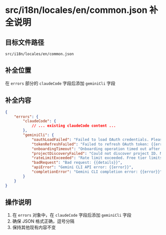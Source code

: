 # src/i18n/locales/en/common.json 补全说明

## 目标文件路径

`src/i18n/locales/en/common.json`

## 补全位置

在 `errors` 部分的 `claudeCode` 字段后添加 `geminiCli` 字段

## 补全内容

```json
{
	"errors": {
		"claudeCode": {
			// ... existing claudeCode content ...
		},
		"geminiCli": {
			"oauthLoadFailed": "Failed to load OAuth credentials. Please authenticate first: {{error}}",
			"tokenRefreshFailed": "Failed to refresh OAuth token: {{error}}",
			"onboardingTimeout": "Onboarding operation timed out after 60 seconds. Please try again later.",
			"projectDiscoveryFailed": "Could not discover project ID. Make sure you're authenticated with 'gemini auth'.",
			"rateLimitExceeded": "Rate limit exceeded. Free tier limits have been reached.",
			"badRequest": "Bad request: {{details}}",
			"apiError": "Gemini CLI API error: {{error}}",
			"completionError": "Gemini CLI completion error: {{error}}"
		}
	}
}
```

## 操作说明

1. 在 `errors` 对象中，在 `claudeCode` 字段后添加 `geminiCli` 字段
2. 确保 JSON 格式正确，逗号分隔
3. 保持其他现有内容不变
